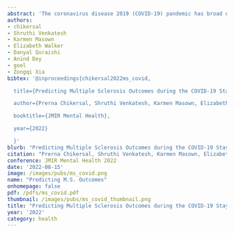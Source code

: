 ```yaml
---
abstract: 'The coronavirus disease 2019 (COVID-19) pandemic has broad negative impact on physical and mental health of people with chronic neurological disorders such as multiple sclerosis (MS). We present a machine learning approach leveraging passive sensor data from smartphones and fitness trackers of people with MS to predict their health outcomes in a natural experiment during a state-mandated "stay-at-home" period due to a global pandemic. Using data collected between November 2019 and May 2020, algorithm detects depression with an accuracy of 82.5% (65% improvement over baseline; f1-score: 0.84), high global MS symptom burden with an accuracy of 90% (39% improvement over baseline; f1-score: 0.93), severe fatigue with an accuracy of 75.5% (22% improvement over baseline; f1-score: 0.80), and poor sleep quality with an accuracy of 84% (28% improvement over baseline; f1-score: 0.84). Our approach could help clinicians better triage patients with MS and potentially other chronic neurological disorders for interventions and aid patient self-monitoring in their own environment, particularly during extraordinarily stressful circumstances such as pandemics that would cause drastic behavioral changes.'
authors:
- chikersal
- Shruthi Venkatesh
- Karmen Masown
- Elizabeth Walker
- Danyal Quraishi
- Anind Dey
- goel
- Zongqi Xia
bibtex: '@inproceedings{chikersal2022ms_covid,

  title={Predicting Multiple Sclerosis Outcomes during the COVID-19 Stay-at-Home Period: Observational Study Using Passively Sensed Behaviors and Digital Phenotyping},

  author={Prerna Chikersal, Shruthi Venkatesh, Karmen Masown, Elizabeth Walker, Danyal Quraishi, Anind Dey, Mayank Goel, Zongqi Xia},

  booktitle={JMIR Mental Health},

  year={2022}

  }'
blurb: "Predicting Multiple Sclerosis Outcomes during the COVID-19 Stay-at-Home Period: Observational Study Using Passively Sensed Behaviors and Digital Phenotyping"
citation: "Prerna Chikersal, Shruthi Venkatesh, Karmen Masown, Elizabeth Walker, Danyal Quraishi, Anind Dey, Mayank Goel, Zongqi Xia. 2022. Predicting Multiple Sclerosis Outcomes during the COVID-19 Stay-at-Home Period: Observational Study Using Passively Sensed Behaviors and Digital Phenotyping. JMIR Mental Health. 2022"
conference: JMIR Mental Health 2022
date: '2022-08-15'
image: /images/pubs/ms_covid.png
name: "Predicting M.S. Outcomes"
onhomepage: false
pdf: /pdfs/ms_covid.pdf
thumbnail: /images/pubs/ms_covid_thumbnail.png
title: "Predicting Multiple Sclerosis Outcomes during the COVID-19 Stay-at-Home Period: Observational Study Using Passively Sensed Behaviors and Digital Phenotyping."
year: '2022'
category: health
---
```

